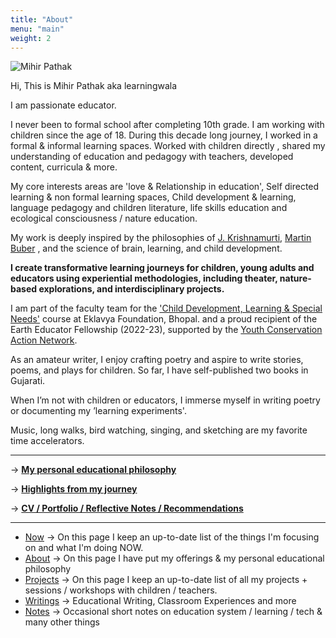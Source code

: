 ```yaml
---
title: "About"
menu: "main"
weight: 2
---
```


![Mihir Pathak](/mp-about.png)


Hi, This is Mihir Pathak aka learningwala

I am passionate educator. 

I never been to formal school after completing 10th grade. I am working with children since the age of 18. 
During this decade long journey, I worked in a formal & informal learning spaces. Worked with children directly , shared my understanding of education and pedagogy with teachers, developed content, curricula & more. 

My core interests areas are 'love & Relationship in education', Self directed learning & non formal learning spaces, Child development & learning, language pedagogy and children literature, life skills education and ecological consciousness / nature education.

My work is deeply inspired by the philosophies of [J. Krishnamurti](https://en.wikipedia.org/wiki/Jiddu_Krishnamurti), [Martin Buber](https://infed.org/mobi/martin-buber-on-education/) , and the science of brain, learning, and child development. 

**I create transformative learning journeys for children, young adults and educators using experiential methodologies, including theater, nature-based explorations, and interdisciplinary projects.**

I am part of the faculty team for the ['Child Development, Learning & Special Needs'](https://www.eklavya.in/about-us-eklavya/what-we-do-eklavya-new/courses-and-workshops/child-development-special-needs-and-learning-a-certificate-course) course at Eklavya Foundation, Bhopal. and a proud recipient of the Earth Educator Fellowship (2022-23), supported by the [Youth Conservation Action Network](https://www.youcan.in/).

As an amateur writer, I enjoy crafting poetry and aspire to write stories, poems, and plays for children. So far, I have self-published two books in Gujarati.

When I’m not with children or educators, I immerse myself in writing poetry or documenting my ’learning experiments'.

Music, long walks, bird watching, singing, and sketching are my favorite time accelerators.



--------

&rarr; **[My personal educational philosophy](/edu-for-me)**

&rarr; **[Highlights from my journey](/highlights)**

&rarr; **[CV / Portfolio / Reflective Notes / Recommendations](/cv)**

-------

- [Now](/now) &rarr; On this page I keep an up-to-date list of the things I'm focusing on and what I'm doing NOW.
- [About](/about-me) &rarr; On this page I have put my offerings & my personal educational philosophy 
- [Projects](/projects) &rarr; On this page I keep an up-to-date list of all my projects + sessions / workshops with children / teachers.
- [Writings](/writings) &rarr; Educational Writing, Classroom Experiences and more
- [Notes](https://learningwala.in/tags/public/) &rarr; Occasional short notes on education system / learning / tech & many other things 

